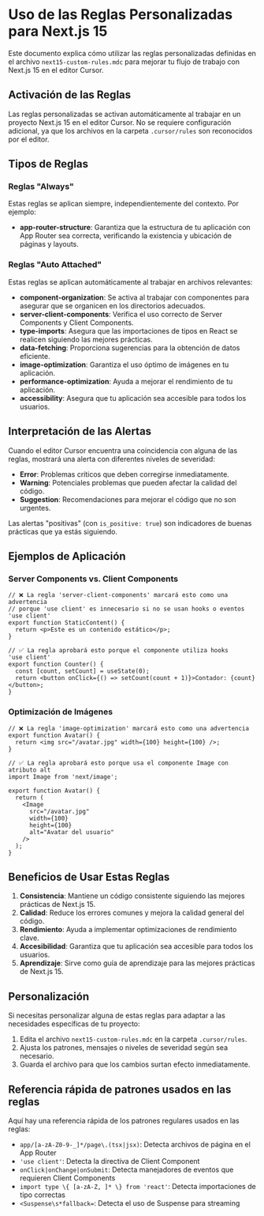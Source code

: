 # Uso de las Reglas Personalizadas para Next.js 15

Este documento explica cómo utilizar las reglas personalizadas definidas en el archivo `next15-custom-rules.mdc` para mejorar tu flujo de trabajo con Next.js 15 en el editor Cursor.

## Activación de las Reglas

Las reglas personalizadas se activan automáticamente al trabajar en un proyecto Next.js 15 en el editor Cursor. No se requiere configuración adicional, ya que los archivos en la carpeta `.cursor/rules` son reconocidos por el editor.

## Tipos de Reglas

### Reglas "Always"

Estas reglas se aplican siempre, independientemente del contexto. Por ejemplo:

- **app-router-structure**: Garantiza que la estructura de tu aplicación con App Router sea correcta, verificando la existencia y ubicación de páginas y layouts.

### Reglas "Auto Attached"

Estas reglas se aplican automáticamente al trabajar en archivos relevantes:

- **component-organization**: Se activa al trabajar con componentes para asegurar que se organicen en los directorios adecuados.
- **server-client-components**: Verifica el uso correcto de Server Components y Client Components.
- **type-imports**: Asegura que las importaciones de tipos en React se realicen siguiendo las mejores prácticas.
- **data-fetching**: Proporciona sugerencias para la obtención de datos eficiente.
- **image-optimization**: Garantiza el uso óptimo de imágenes en tu aplicación.
- **performance-optimization**: Ayuda a mejorar el rendimiento de tu aplicación.
- **accessibility**: Asegura que tu aplicación sea accesible para todos los usuarios.

## Interpretación de las Alertas

Cuando el editor Cursor encuentra una coincidencia con alguna de las reglas, mostrará una alerta con diferentes niveles de severidad:

- **Error**: Problemas críticos que deben corregirse inmediatamente.
- **Warning**: Potenciales problemas que pueden afectar la calidad del código.
- **Suggestion**: Recomendaciones para mejorar el código que no son urgentes.

Las alertas "positivas" (con `is_positive: true`) son indicadores de buenas prácticas que ya estás siguiendo.

## Ejemplos de Aplicación

### Server Components vs. Client Components

```tsx
// ❌ La regla 'server-client-components' marcará esto como una advertencia
// porque 'use client' es innecesario si no se usan hooks o eventos
'use client'
export function StaticContent() {
  return <p>Este es un contenido estático</p>;
}

// ✅ La regla aprobará esto porque el componente utiliza hooks
'use client'
export function Counter() {
  const [count, setCount] = useState(0);
  return <button onClick={() => setCount(count + 1)}>Contador: {count}</button>;
}
```

### Optimización de Imágenes

```tsx
// ❌ La regla 'image-optimization' marcará esto como una advertencia
export function Avatar() {
  return <img src="/avatar.jpg" width={100} height={100} />;
}

// ✅ La regla aprobará esto porque usa el componente Image con atributo alt
import Image from 'next/image';

export function Avatar() {
  return (
    <Image 
      src="/avatar.jpg" 
      width={100} 
      height={100} 
      alt="Avatar del usuario"
    />
  );
}
```

## Beneficios de Usar Estas Reglas

1. **Consistencia**: Mantiene un código consistente siguiendo las mejores prácticas de Next.js 15.
2. **Calidad**: Reduce los errores comunes y mejora la calidad general del código.
3. **Rendimiento**: Ayuda a implementar optimizaciones de rendimiento clave.
4. **Accesibilidad**: Garantiza que tu aplicación sea accesible para todos los usuarios.
5. **Aprendizaje**: Sirve como guía de aprendizaje para las mejores prácticas de Next.js 15.

## Personalización

Si necesitas personalizar alguna de estas reglas para adaptar a las necesidades específicas de tu proyecto:

1. Edita el archivo `next15-custom-rules.mdc` en la carpeta `.cursor/rules`.
2. Ajusta los patrones, mensajes o niveles de severidad según sea necesario.
3. Guarda el archivo para que los cambios surtan efecto inmediatamente.

## Referencia rápida de patrones usados en las reglas

Aquí hay una referencia rápida de los patrones regulares usados en las reglas:

- `app/[a-zA-Z0-9-_]*/page\.(tsx|jsx)`: Detecta archivos de página en el App Router
- `'use client'`: Detecta la directiva de Client Component
- `onClick|onChange|onSubmit`: Detecta manejadores de eventos que requieren Client Components
- `import type \{ [a-zA-Z, ]* \} from 'react'`: Detecta importaciones de tipo correctas
- `<Suspense\s*fallback=`: Detecta el uso de Suspense para streaming 

